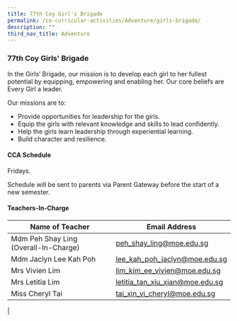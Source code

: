 ```yaml
---
title: 77th Coy Girl's Brigade
permalink: /co-curricular-activities/Adventure/girls-brigade/
description: ""
third_nav_title: Adventure
---
```

### 77th Coy Girls' Brigade

In the Girls’ Brigade, our mission is to develop each girl to her fullest potential by equipping, empowering and enabling her. Our core beliefs are Every Girl a leader.

Our missions are to:
*   Provide opportunities for leadership for the girls.
*   Equip the girls with relevant knowledge and skills to lead confidently.
*   Help the girls learn leadership through experiential learning.
*   Build character and resilience.

#### CCA Schedule
Fridays.

Schedule will be sent to parents via Parent Gateway before the start of a new semester.

#### Teachers-In-Charge

| Name of Teacher | Email Address |
|---|---|
| Mdm Peh Shay Ling (Overall-In-Charge) | [peh_shay_ling@moe.edu.sg](peh_shay_ling@moe.edu.sg)  |
| Mdm Jaclyn Lee Kah Poh | [lee_kah_poh_jaclyn@moe.edu.sg](lee_kah_poh_jaclyn@moe.edu.sg) |
| Mrs Vivien Lim | [lim_kim_ee_vivien@moe.edu.sg](lim_kim_ee_vivien@moe.edu.sg) |
| Mrs  Letitia Lim  | [letitia_tan_xiu_xian@moe.edu.sg](letitia_tan_xiu_xian@moe.edu.sg)  |
| Miss Cheryl Tai  | [tai_xin_yi_cheryl@moe.edu.sg](tai_xin_yi_cheryl@moe.edu.sg) |
|